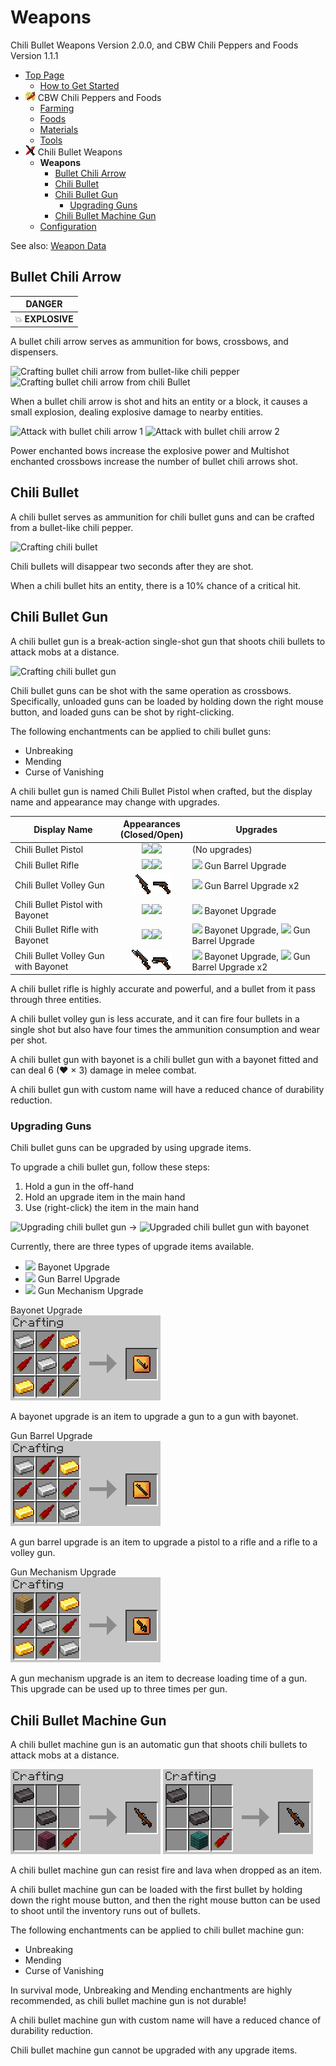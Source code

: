 # Weapons

Chili Bullet Weapons Version 2.0.0, and CBW Chili Peppers and Foods Version 1.1.1

- [Top Page](../index.html)
  - [How to Get Started](index.html)
- ![ ](../media/cpaf_icon_16.png) CBW Chili Peppers and Foods
  - [Farming](farming.html)
  - [Foods](foods.html)
  - [Materials](materials.html)
  - [Tools](tools.html)
- ![ ](../media/icon_16.png) Chili Bullet Weapons
  - **Weapons**
    - [Bullet Chili Arrow](#bullet-chili-arrow)
    - [Chili Bullet](#chili-bullet)
    - [Chili Bullet Gun](#chili-bullet-gun)
      - [Upgrading Guns](#upgrading-guns)
    - [Chili Bullet Machine Gun](#chili-bullet-machine-gun)
  - [Configuration](config.html)

See also: [Weapon Data](weapon_data.html)

## Bullet Chili Arrow

|DANGER|
|:-:|
|💥 **EXPLOSIVE**|

A bullet chili arrow serves as ammunition for bows, crossbows, and dispensers.

![Crafting bullet chili arrow from bullet-like chili pepper](../media/item/crafting/crafting_chili_arrow.png)
![Crafting bullet chili arrow from chili Bullet](../media/item/crafting/crafting_chili_arrow_from_bullet.png)

When a bullet chili arrow is shot and hits an entity or a block, it causes a small explosion, dealing explosive damage to nearby entities.

![Attack with bullet chili arrow 1](../media/item/misc/attack_with_chili_arrow_1.png)
![Attack with bullet chili arrow 2](../media/item/misc/attack_with_chili_arrow_2.png)

Power enchanted bows increase the explosive power and Multishot enchanted crossbows increase the number of bullet chili arrows shot.

## Chili Bullet

A chili bullet serves as ammunition for chili bullet guns and can be crafted from a bullet-like chili pepper.

![Crafting chili bullet](../media/item/crafting/crafting_chili_bullet.png)

Chili bullets will disappear two seconds after they are shot.

When a chili bullet hits an entity, there is a 10% chance of a critical hit.

## Chili Bullet Gun

A chili bullet gun is a break-action single-shot gun that shoots chili bullets to attack mobs at a distance.

![Crafting chili bullet gun](../media/item/crafting/crafting_chili_bullet_gun.png)

Chili bullet guns can be shot with the same operation as crossbows.
Specifically, unloaded guns can be loaded by holding down the right mouse button, and loaded guns can be shot by right-clicking.

The following enchantments can be applied to chili bullet guns:

- Unbreaking
- Mending
- Curse of Vanishing

A chili bullet gun is named Chili Bullet Pistol when crafted, but the display name and appearance may change with upgrades.

|Display Name|Appearances<br/>(Closed/Open)|Upgrades|
|------------|:---------------------------:|--------|
|Chili Bullet Pistol|![ ](../media/item/pistol_32.png)![ ](../media/item/pistol_loading_32.png)|(No upgrades)|
|Chili Bullet Rifle|![ ](../media/item/rifle_32.png)![ ](../media/item/rifle_loading_32.png)|![ ](../media/item/upgrade_gun_barrel.png) Gun Barrel Upgrade|
|Chili Bullet Volley Gun|![ ](../media/item/volley_gun_32.png)![ ](../media/item/volley_gun_loading_32.png)|![ ](../media/item/upgrade_gun_barrel.png) Gun Barrel Upgrade x2|
|Chili Bullet Pistol with Bayonet|![ ](../media/item/pistol_bayoneted_32.png)![ ](../media/item/pistol_bayoneted_loading_32.png)|![ ](../media/item/upgrade_gun_bayonet.png) Bayonet Upgrade|
|Chili Bullet Rifle with Bayonet|![ ](../media/item/rifle_bayoneted_32.png)![ ](../media/item/rifle_bayoneted_loading_32.png)|![ ](../media/item/upgrade_gun_bayonet.png) Bayonet Upgrade, ![ ](../media/item/upgrade_gun_barrel.png) Gun Barrel Upgrade|
|Chili Bullet Volley Gun with Bayonet|![ ](../media/item/volley_gun_bayoneted_32.png)![ ](../media/item/volley_gun_bayoneted_loading_32.png)|![ ](../media/item/upgrade_gun_bayonet.png) Bayonet Upgrade, ![ ](../media/item/upgrade_gun_barrel.png) Gun Barrel Upgrade x2|

A chili bullet rifle is highly accurate and powerful, and a bullet from it pass through three entities.

A chili bullet volley gun is less accurate, and it can fire four bullets in a single shot but also have four times the ammunition consumption and wear per shot.

A chili bullet gun with bayonet is a chili bullet gun with a bayonet fitted and can deal 6 (♥ × 3) damage in melee combat.

A chili bullet gun with custom name will have a reduced chance of durability reduction.

### Upgrading Guns

Chili bullet guns can be upgraded by using upgrade items.

To upgrade a chili bullet gun, follow these steps:

1. Hold a gun in the off-hand
2. Hold an upgrade item in the main hand
3. Use (right-click) the item in the main hand

![Upgrading chili bullet gun](../media/item/misc/upgrading_chili_bullet_gun.png)
→
![Upgraded chili bullet gun with bayonet](../media/item/misc/upgraded_chili_bullet_gun_with_bayonet.png)

Currently, there are three types of upgrade items available.

- ![ ](../media/item/upgrade_gun_bayonet.png) Bayonet Upgrade
- ![ ](../media/item/upgrade_gun_barrel.png) Gun Barrel Upgrade
- ![ ](../media/item/upgrade_gun_mechanism.png) Gun Mechanism Upgrade

Bayonet Upgrade  
![Crafting bayonet upgrade](../media/item/crafting/crafting_upgrade_gun_bayonet_v2.0.0.png)

A bayonet upgrade is an item to upgrade a gun to a gun with bayonet.

Gun Barrel Upgrade  
![Crafting gun barrel upgrade](../media/item/crafting/crafting_upgrade_gun_barrel_v2.0.0.png)

A gun barrel upgrade is an item to upgrade a pistol to a rifle and a rifle to a volley gun.

Gun Mechanism Upgrade  
![Crafting gun mechanism upgrade](../media/item/crafting/crafting_upgrade_gun_mechanism_v2.0.0.png)

A gun mechanism upgrade is an item to decrease loading time of a gun.
This upgrade can be used up to three times per gun.

## Chili Bullet Machine Gun

A chili bullet machine gun is an automatic gun that shoots chili bullets to attack mobs at a distance.

![Crafting chili bullet machine gun with crimson planks](../media/item/crafting/crafting_chili_bullet_machine_gun_with_crimson_planks.png)
![Crafting chili bullet machine gun with warped planks](../media/item/crafting/crafting_chili_bullet_machine_gun_with_warped_planks.png)

A chili bullet machine gun can resist fire and lava when dropped as an item.

A chili bullet machine gun can be loaded with the first bullet by holding down the right mouse button, and then the right mouse button can be used to shoot until the inventory runs out of bullets.

The following enchantments can be applied to chili bullet machine gun:

- Unbreaking
- Mending
- Curse of Vanishing

In survival mode, Unbreaking and Mending enchantments are highly recommended, as chili bullet machine gun is not durable!

A chili bullet machine gun with custom name will have a reduced chance of durability reduction.

Chili bullet machine gun cannot be upgraded with any upgrade items.
